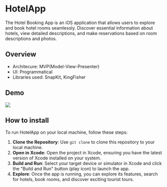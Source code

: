 # **HotelApp**

The Hotel Booking App is an iOS application that allows users to explore and book hotel rooms seamlessly. Discover essential information about hotels, view detailed descriptions, and make reservations based on room descriptions and photos.

## **Overview**

+ Architecure: MVP(Model-View-Presenter)
+ UI: Programmatical 
+ Libraries used: SnapKit, KingFisher

## **Demo**
![](https://github.com/kdyrovad/HotelApp/assets/103488736/3a21bab5-2530-4eb6-8528-cc875c283957)


## **How to install**

To run HotelApp on your local machine, follow these steps:
1. **Clone the Repository**: Use `git clone` to clone this repository to your local machine.
2. **Open in Xcode**: Open the project in Xcode, ensuring you have the latest version of Xcode installed on your system.
3. **Build and Run**: Select your target device or simulator in Xcode and click the "Build and Run" button (play icon) to launch the app.
4. **Explore**: Once the app is running, you can explore its features, search for hotels, book rooms, and discover exciting tourist tours.
